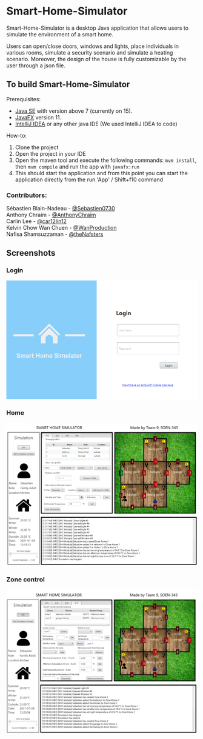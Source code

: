# Smart-Home-Simulator
Smart-Home-Simulator is a desktop Java application that allows users to simulate the environment of a smart home.

Users can open/close doors, windows and lights, place individuals in various rooms, simulate a security scenario and simulate a heating scenario. Moreover, the design of the house is fully customizable by the user through a json file.

## To build Smart-Home-Simulator
Prerequisites:
- [Java SE](https://www.oracle.com/java/technologies/javase-downloads.html) with version above 7 (currently on 15).
- [JavaFX](https://gluonhq.com/products/javafx/) version 11.
- [IntelliJ IDEA](https://www.jetbrains.com/idea/) or any other java IDE (We used IntelliJ IDEA to code)

How-to:
1. Clone the project
2. Open the project in your IDE
3. Open the maven tool and execute the following commands: ``mvm install``, then ``mvm compile`` and run the app with ``javafx:run``
4. This should start the application and from this point you can start the application directly from the run 'App' / Shift+f10 command

### Contributors:
Sébastien Blain-Nadeau - [@Sebastien0730](https://github.com/sebastien-blain) <br />
Anthony Chraim - [@AnthonyChraim](https://github.com/AnthonyChraim) <br />
Carlin Lee - [@car12lin12](https://github.com/car12lin12) <br />
Kelvin Chow Wan Chuen - [@WanProduction](https://github.com/WanProduction) <br />
Nafisa Shamsuzzaman - [@theNafsters](https://github.com/theNafsters) <br />

## Screenshots

### Login
![Screenshot Desktop](github/screenshots/login.png) 
### Home
![Screenshot Desktop](github/screenshots/home.png) 
### Zone control
![Screenshot Desktop](github/screenshots/zone.png) 
